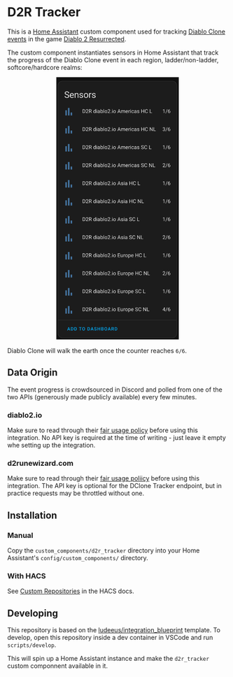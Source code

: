 # D2R Tracker

This is a [Home Assistant]() custom component used for tracking [Diablo Clone events](https://diablo.fandom.com/wiki/%C3%9Cber_Diablo) in the game [Diablo 2 Resurrected](https://diablo2.blizzard.com/en-us/).

The custom component instantiates sensors in Home Assistant that track the progress of the Diablo Clone event in each region, ladder/non-ladder, softcore/hardcore realms:

<p align="center">
  <img height=600 src="./assets/sensors.png">
</p>

Diablo Clone will walk the earth once the counter reaches `6/6`.

## Data Origin
The event progress is crowdsourced in Discord and polled from one of the two APIs (generously made publicly available) every few minutes.

### diablo2.io
Make sure to read through their [fair usage policy](https://diablo2.io/forums/diablo-clone-uber-diablo-tracker-public-api-t906872.html) before using this integration. No API key is required at the time of writing - just leave it empty whe setting up the integration.

### d2runewizard.com
Make sure to read through their [fair usage poliicy](https://d2runewizard.com/integration) before using this integration. The API key is optional for the DClone Tracker endpoint, but in practice requests may be throttled without one.

## Installation
### Manual
Copy the `custom_components/d2r_tracker` directory into your Home Assistant's `config/custom_components/` directory.

### With HACS
See [Custom Repositories](https://hacs.xyz/docs/faq/custom_repositories/) in the HACS docs.

## Developing
This repository is based on the [ludeeus/integration_blueprint](https://github.com/ludeeus/integration_blueprint) template. To develop, open this repository inside a dev container in VSCode and run `scripts/develop`.

This will spin up a Home Assistant instance and make the `d2r_tracker` custom componnent available in it.